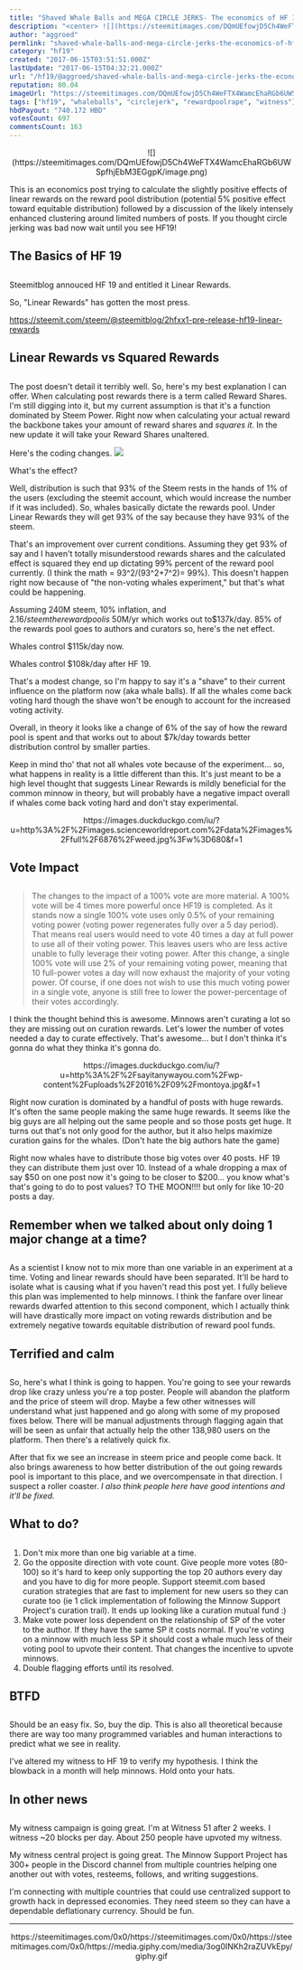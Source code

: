 ```yaml
---
title: "Shaved Whale Balls and MEGA CIRCLE JERKS- The economics of HF 19; a witness update."
description: "<center> ![](https://steemitimages.com/DQmUEfowjD5Ch4WeFTX4WamcEhaRGb6UWSpfhjEbM3EGgpK/image.png) </center>  This is an economics post trying to calcu..."
author: "aggroed"
permlink: "shaved-whale-balls-and-mega-circle-jerks-the-economics-of-hf-19-a-witness-update"
category: "hf19"
created: "2017-06-15T03:51:51.000Z"
lastUpdate: "2017-06-15T04:32:21.000Z"
url: "/hf19/@aggroed/shaved-whale-balls-and-mega-circle-jerks-the-economics-of-hf-19-a-witness-update"
reputation: 80.04
imageUrl: "https://steemitimages.com/DQmUEfowjD5Ch4WeFTX4WamcEhaRGb6UWSpfhjEbM3EGgpK/image.png"
tags: ["hf19", "whaleballs", "circlejerk", "rewardpoolrape", "witness"]
hbdPayout: "740.172 HBD"
votesCount: 697
commentsCount: 163
---
```


<center> ![](https://steemitimages.com/DQmUEfowjD5Ch4WeFTX4WamcEhaRGb6UWSpfhjEbM3EGgpK/image.png) </center>

This is an economics post trying to calculate the slightly positive effects of linear rewards on the reward pool distribution (potential 5% positive effect toward equitable distribution) followed by a discussion of the likely intensely enhanced clustering around limited numbers of posts.  If you thought circle jerking was bad now wait until you see HF19!

## The Basics of HF 19 <h2>

Steemitblog annouced HF 19 and entitled it Linear Rewards.  

So, "Linear Rewards" has gotten the most press.

https://steemit.com/steem/@steemitblog/2hfxx1-pre-release-hf19-linear-rewards

## Linear Rewards vs Squared Rewards<h2>

The post doesn't detail it terribly well.  So, here's my best explanation I can offer.  When calculating post rewards there is a term called Reward Shares.  I'm still digging into it, but my current assumption is that it's a function dominated by Steem Power.  Right now when calculating your actual reward the backbone takes your amount of reward shares and *squares it*.  In the new update it will take your Reward Shares unaltered.

Here's the coding changes.
![](https://steemitimages.com/DQmTvbNTSdfSGetw9PtktmJx6eKfz1pm7vVsVGAwuBkDHBn/image.png)

What's the effect?

Well, distribution is such that 93% of the Steem rests in the hands of 1% of the users (excluding the steemit account, which would increase the number if it was included).  So, whales basically dictate the rewards pool.  Under Linear Rewards they will get 93% of the say because they have 93% of the steem.  

That's an improvement over current conditions.  Assuming they get 93% of say and I haven't totally misunderstood rewards shares and the calculated effect is squared they end up dictating 99% percent of the reward pool currently.  (I think the math =  93^2/(93^2+7^2)= 99%).  This doesn't happen right now because of "the non-voting whales experiment," but that's what could be happening.

Assuming 240M steem, 10% inflation, and $2.16/steem the reward pool is ~$50M/yr which works out to$137k/day. 85% of the rewards pool goes to authors and curators so, here's the net effect.

Whales control $115k/day now.

Whales control $108k/day after HF 19.

That's a modest change, so I'm happy to say it's a "shave" to their current influence on the platform now (aka whale balls).  If all the whales come back voting hard though the shave won't be enough to account for the increased voting activity.

Overall, in theory it looks like a change of 6% of the say of how the reward pool is spent and that works out to about $7k/day towards better distribution control by smaller parties.

Keep in mind tho' that not all whales vote because of the experiment... so, what happens in reality is a little different than this.  It's just meant to be a high level thought that suggests Linear Rewards is mildly beneficial for the common minnow in theory, but will probably have a negative impact overall if whales come back voting hard and don't stay experimental.

<center> https://images.duckduckgo.com/iu/?u=http%3A%2F%2Fimages.scienceworldreport.com%2Fdata%2Fimages%2Ffull%2F6876%2Fweed.jpg%3Fw%3D680&f=1 </center>

## Vote Impact <h2>
>The changes to the impact of a 100% vote are more material. A 100% vote will be 4 times more powerful once HF19 is completed. As it stands now a single 100% vote uses only 0.5% of your remaining voting power (voting power regenerates fully over a 5 day period). That means real users would need to vote 40 times a day at full power to use all of their voting power. This leaves users who are less active unable to fully leverage their voting power. After this change, a single 100% vote will use 2% of your remaining voting power, meaning that 10 full-power votes a day will now exhaust the majority of your voting power. Of course, if one does not wish to use this much voting power in a single vote, anyone is still free to lower the power-percentage of their votes accordingly.

I think the thought behind this is awesome.  Minnows aren't curating a lot so they are missing out on curation rewards.  Let's lower the number of votes needed a day to curate effectively.  That's awesome... but I don't thinka it's gonna do what they thinka it's gonna do.

<center> https://images.duckduckgo.com/iu/?u=http%3A%2F%2Fsayitanywayou.com%2Fwp-content%2Fuploads%2F2016%2F09%2Fmontoya.jpg&f=1 </center>

Right now curation is dominated by a handful of posts with huge rewards.  It's often the same people making the same huge rewards.  It seems like the big guys are all helping out the same people and so those posts get huge.  It turns out that's not only good for the author, but it also helps maximize curation gains for the whales.  (Don't hate the big authors hate the game)

Right now whales have to distribute those big votes over 40 posts.  HF 19 they can distribute them just over 10.  Instead of a whale dropping a max of say $50 on one post now it's going to be closer to $200... you know what's that's going to do to post values?  TO THE MOON!!!! but only for like 10-20 posts a day.


## Remember when we talked about only doing 1 major change at a time? <h2>

As a scientist I know not to mix more than one variable in an experiment at a time.  Voting and linear rewards should have been separated.  It'll be hard to isolate what is causing what if you haven't read this post yet.  I fully believe this plan was implemented to help minnows.  I think the fanfare over linear rewards dwarfed attention to this second component, which I actually think will have drastically more impact on voting rewards distribution and be extremely negative towards equitable distribution of reward pool funds.

## Terrified and calm <h2>

So, here's what I think is going to happen.  You're going to see your rewards drop like crazy unless you're a top poster.  People will abandon the platform and the price of steem will drop.  Maybe a few other witnesses will understand what just happened and go along with some of my proposed fixes below.  There will be manual adjustments through flagging again that will be seen as unfair that actually help the other 138,980 users on the platform.  Then there's a relatively quick fix.

After that fix we see an increase in steem price and people come back.  It also brings awareness to how better distribution of the out going rewards pool is important to this place, and we overcompensate in that direction.  I suspect a roller coaster.  *I also think people here have good intentions and it'll be fixed.*

## What to do? <h2>

1.  Don't mix more than one big variable at a time.
2.  Go the opposite direction with vote count.  Give people more votes (80-100) so it's hard to keep only supporting the top 20 authors every day and you have to dig for more people.  Support  steemit.com based curation strategies that are fast to implement for new users so they can curate too (ie 1 click implementation of following the Minnow Support Project's curation trail).  It ends up looking like a curation mutual fund :)
3.  Make vote power loss dependent on the relationship of SP of the voter to the author.  If they have the same SP it costs normal.  If you're voting on a minnow with much less SP it should cost a whale much less of their voting pool to upvote their content.  That changes the incentive to upvote minnows.
4.  Double flagging efforts until its resolved.

## BTFD <h2>

Should be an easy fix.  So, buy the dip.  This is also all theoretical because there are way too many programmed variables and human interactions to predict what we see in reality.

I've altered my witness to HF 19 to verify my hypothesis.  I think the blowback in a month will help minnows.  Hold onto your hats.


## In other news <h2>

My witness campaign is going great.  I'm at Witness 51 after 2 weeks.  I witness ~20 blocks per day.  About 250 people have upvoted my witness.

My witness central project is going great.  The Minnow Support Project has 300+ people in the Discord channel from multiple countries helping one another out with votes, resteems, follows, and writing suggestions.

I'm connecting with multiple countries that could use centralized support to growth hack in depressed economies.  They need steem so they can have a dependable deflationary currency.  Should be fun.

---
<center> https://steemitimages.com/0x0/https://steemitimages.com/0x0/https://steemitimages.com/0x0/https://media.giphy.com/media/3og0INKh2raZUVkEpy/giphy.gif </center>